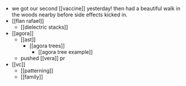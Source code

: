 - we got our second [[vaccine]] yesterday! then had a beautiful walk in the woods nearby before side effects kicked in.
- [[flan rafael]]
	- [[dielectric stacks]]
- [[agora]]
	- [[ast]]
		- [[agora trees]]
			- [[agora tree example]]
	- pushed [[vera]] pr
- [[vc]]
	- [[patterning]]
	- [[family]]